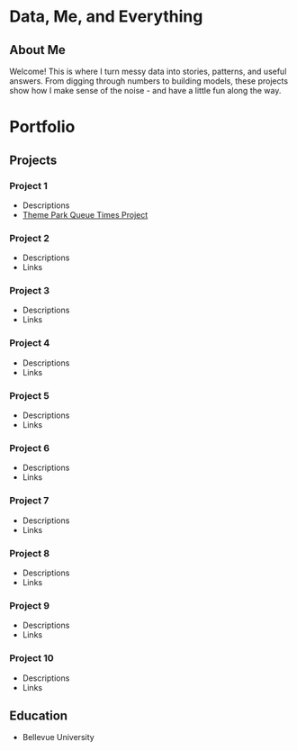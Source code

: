 # Data, Me, and Everything

## About Me
Welcome! This is where I turn messy data into stories, patterns, and useful answers. From digging through numbers to building models, these projects show how I make sense of the noise - and have a little fun along the way.

# Portfolio

## Projects

### Project 1
- Descriptions
- [Theme Park Queue Times Project](https://github.com/kvsgouker/540FinalProject)

### Project 2
- Descriptions
- Links

### Project 3
- Descriptions
- Links

### Project 4
- Descriptions
- Links

### Project 5
- Descriptions
- Links

### Project 6
- Descriptions
- Links

### Project 7
- Descriptions
- Links

### Project 8
- Descriptions
- Links

### Project 9
- Descriptions
- Links

### Project 10
- Descriptions
- Links

## Education
- Bellevue University

